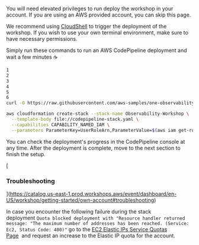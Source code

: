 

You will need elevated privileges to run deploy the workshop in your account. If you are using an AWS provided account, you can skip this page.

We recommend using [CloudShell](https://catalog.us-east-1.prod.workshops.aws/event/dashboard/en-US/workshop/getting-started/prerequisites) to trigger the deployment of the workshop. If you wish to use your own terminal environment, make sure to have necessary permissions.

Simply run these commands to run an AWS CodePipeline deployment and wait a few minutes ☕️

```bash
1
2
3
4
5
6
curl -O https://raw.githubusercontent.com/aws-samples/one-observability-demo/main/codepipeline-stack.yaml

aws cloudformation create-stack --stack-name Observability-Workshop \
  --template-body file://codepipeline-stack.yaml \
  --capabilities CAPABILITY_NAMED_IAM \
  --parameters ParameterKey=UserRoleArn,ParameterValue=$(aws iam get-role --role-name $(aws sts get-caller-identity --query Arn --output text | awk -F/ '{print $(NF-1)}') --query Role.Arn --output text) 
```

You can check the deployment's progress in the CodePipeline console at any time. After the deployment is complete, move to the next section to finish the setup.

[

### Troubleshooting

](https://catalog.us-east-1.prod.workshops.aws/event/dashboard/en-US/workshop/getting-started/own-account#troubleshooting)

In case you encounter the following failure during the stack deployment `Quota blocked deployment with "Resource handler returned message: "The maximum number of addresses has been reached. (Service: Ec2, Status Code: 400)"` go to the [EC2 Elastic IPs Service Quotas Page](https://console.aws.amazon.com/servicequotas/home/services/ec2/quotas/L-0263D0A3)  and request an increase to the Elastic IP quota for the account.